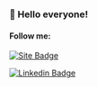 ### 👋 Hello everyone!

#### Follow me:
[![Site Badge](https://img.shields.io/badge/-Website%2fBlog-blue?style=flat-square&logo=website&logoColor=white&link=https://libnando.com/)](https://libnando.com/)

[![Linkedin Badge](https://img.shields.io/badge/-LinkedIn-blue?style=flat-square&logo=Linkedin&logoColor=white&link=https://www.linkedin.com/in/nandomegaman/)](https://www.linkedin.com/in/nandomegaman/)
